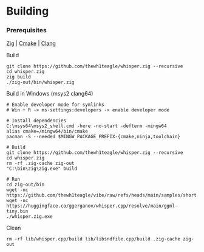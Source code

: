 # Building

### Prerequisites

[Zig](https://ziglang.org/download/) | [Cmake](https://cmake.org/download/) | [Clang](https://releases.llvm.org/download.html)

Build

```console
git clone https://github.com/thewh1teagle/whisper.zig --recursive
cd whisper.zig
zig build
./zig-out/bin/whisper.zig
```

Build in Windows (msys2 clang64)

```console
# Enable developer mode for symlinks
# Win + R -> ms-settings:developers -> enable developer mode

# Install dependencies
C:\msys64\msys2_shell.cmd -here -no-start -defterm -mingw64
alias cmake=/mingw64/bin/cmake
pacman -S --needed $MINGW_PACKAGE_PREFIX-{cmake,ninja,toolchain}

# Build
git clone https://github.com/thewh1teagle/whisper.zig --recursive
cd whisper.zig
rm -rf .zig-cache zig-out
"C:\bin\zig\zig.exe" build

# Run
cd zig-out/bin
wget -nc https://github.com/thewh1teagle/vibe/raw/refs/heads/main/samples/short.wav
wget -nc https://huggingface.co/ggerganov/whisper.cpp/resolve/main/ggml-tiny.bin
./whisper.zig.exe
```

Clean

```console
rm -rf lib/whisper.cpp/build lib/libsndfile.cpp/build .zig-cache zig-out
```
